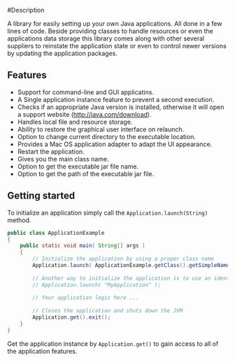 #Description

A library for easily setting up your own Java applications. All done in a few lines of code. Beside providing classes to handle resources or even the applications data storage this library comes along with other several suppliers to reinstate the application state or even to control newer versions by updating the application packages.

Features
--------
- Support for command-line and GUI applicatins.
- A Single application instance feature to prevent a second execution.
- Checks if an appropriate Java version is installed, otherwise it will open a support website (http://java.com/download).
- Handles local file and resource storage.
- Ability to restore the graphical user interface on relaunch.
- Option to change current directory to the executable location.
- Provides a Mac OS application adapter to adapt the UI appearance.
- Restart the application.
- Gives you the main class name.
- Option to get the executable jar file name.
- Option to get the path of the executable jar file.

Getting started
---------------
To initialize an application simply call the `Application.launch(String)` method.
```java
public class ApplicationExample
{
    public static void main( String[] args )
    {
        // Initialize the application by using a proper class name
        Application.launch( ApplicationExample.getClass().getSimpleName() );
        
        // Another way to initialize the application is to use an identifier:
        // Application.launch( "MyApplication" );
        
        // Your application logic here ...
        
        // Closes the application and shuts down the JVM
        Application.get().exit();
    }
}
```
Get the application instance by `Application.get()` to gain access to all of the application features.
